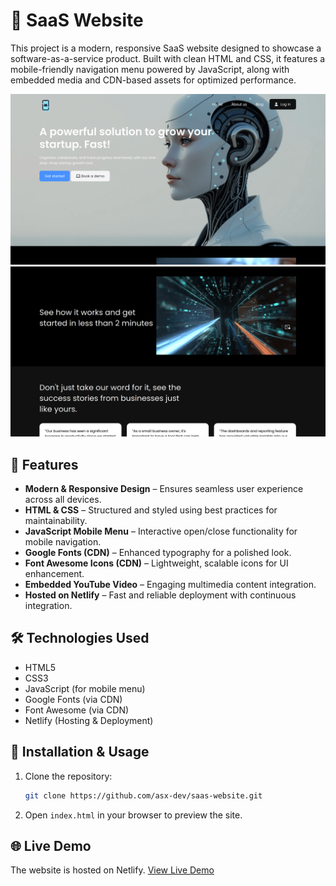 # 📱 SaaS Website

This project is a modern, responsive SaaS website designed to showcase a software-as-a-service product. Built with clean HTML and CSS, it features a mobile-friendly navigation menu powered by JavaScript, along with embedded media and CDN-based assets for optimized performance.

![screenshot](/images/screenshot-1.png)
![screenshot](/images/screenshot-2.png)

## 🚀 Features

- **Modern & Responsive Design** – Ensures seamless user experience across all devices.
- **HTML & CSS** – Structured and styled using best practices for maintainability.
- **JavaScript Mobile Menu** – Interactive open/close functionality for mobile navigation.
- **Google Fonts (CDN)** – Enhanced typography for a polished look.
- **Font Awesome Icons (CDN)** – Lightweight, scalable icons for UI enhancement.
- **Embedded YouTube Video** – Engaging multimedia content integration.
- **Hosted on Netlify** – Fast and reliable deployment with continuous integration.

## 🛠️ Technologies Used

- HTML5
- CSS3
- JavaScript (for mobile menu)
- Google Fonts (via CDN)
- Font Awesome (via CDN)
- Netlify (Hosting & Deployment)

## 💾 Installation & Usage

1. Clone the repository:
   ```sh
   git clone https://github.com/asx-dev/saas-website.git
   ```
2. Open `index.html` in your browser to preview the site.

## 🌐 Live Demo

The website is hosted on Netlify. [View Live Demo](https://saas-wb.netlify.app/)
